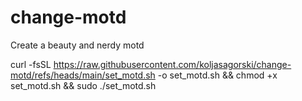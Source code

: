 # change-motd
Create a beauty and nerdy motd



curl -fsSL https://raw.githubusercontent.com/koljasagorski/change-motd/refs/heads/main/set_motd.sh -o set_motd.sh && chmod +x set_motd.sh && sudo ./set_motd.sh
